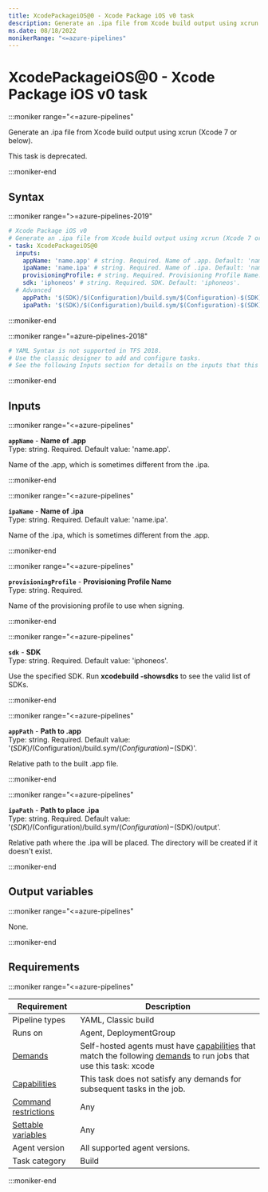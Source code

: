 ```yaml
---
title: XcodePackageiOS@0 - Xcode Package iOS v0 task
description: Generate an .ipa file from Xcode build output using xcrun (Xcode 7 or below).
ms.date: 08/18/2022
monikerRange: "<=azure-pipelines"
---
```


# XcodePackageiOS@0 - Xcode Package iOS v0 task

<!-- :::description::: -->
:::moniker range="<=azure-pipelines"

<!-- :::editable-content name="description"::: -->
Generate an .ipa file from Xcode build output using xcrun (Xcode 7 or below).
<!-- :::editable-content-end::: -->

This task is deprecated.

:::moniker-end
<!-- :::description-end::: -->

<!-- :::syntax::: -->
## Syntax

:::moniker range=">=azure-pipelines-2019"

```yaml
# Xcode Package iOS v0
# Generate an .ipa file from Xcode build output using xcrun (Xcode 7 or below).
- task: XcodePackageiOS@0
  inputs:
    appName: 'name.app' # string. Required. Name of .app. Default: 'name.app'.
    ipaName: 'name.ipa' # string. Required. Name of .ipa. Default: 'name.ipa'.
    provisioningProfile: # string. Required. Provisioning Profile Name. 
    sdk: 'iphoneos' # string. Required. SDK. Default: 'iphoneos'.
  # Advanced
    appPath: '$(SDK)/$(Configuration)/build.sym/$(Configuration)-$(SDK)' # string. Required. Path to .app. Default: '$(SDK)/$(Configuration)/build.sym/$(Configuration)-$(SDK)'.
    ipaPath: '$(SDK)/$(Configuration)/build.sym/$(Configuration)-$(SDK)/output' # string. Required. Path to place .ipa. Default: '$(SDK)/$(Configuration)/build.sym/$(Configuration)-$(SDK)/output'.
```

:::moniker-end

:::moniker range="=azure-pipelines-2018"

```yaml
# YAML Syntax is not supported in TFS 2018.
# Use the classic designer to add and configure tasks.
# See the following Inputs section for details on the inputs that this task supports.
```

:::moniker-end
<!-- :::syntax-end::: -->

<!-- :::inputs::: -->
## Inputs

<!-- :::item name="appName"::: -->
:::moniker range="<=azure-pipelines"

**`appName`** - **Name of .app**<br>
Type: string. Required. Default value: 'name.app'.<br>
<!-- :::editable-content name="helpMarkDown"::: -->
Name of the .app, which is sometimes different from the .ipa.
<!-- :::editable-content-end::: -->

:::moniker-end
<!-- :::item-end::: -->
<!-- :::item name="ipaName"::: -->
:::moniker range="<=azure-pipelines"

**`ipaName`** - **Name of .ipa**<br>
Type: string. Required. Default value: 'name.ipa'.<br>
<!-- :::editable-content name="helpMarkDown"::: -->
Name of the .ipa, which is sometimes different from the .app.
<!-- :::editable-content-end::: -->

:::moniker-end
<!-- :::item-end::: -->
<!-- :::item name="provisioningProfile"::: -->
:::moniker range="<=azure-pipelines"

**`provisioningProfile`** - **Provisioning Profile Name**<br>
Type: string. Required.<br>
<!-- :::editable-content name="helpMarkDown"::: -->
Name of the provisioning profile to use when signing.
<!-- :::editable-content-end::: -->

:::moniker-end
<!-- :::item-end::: -->
<!-- :::item name="sdk"::: -->
:::moniker range="<=azure-pipelines"

**`sdk`** - **SDK**<br>
Type: string. Required. Default value: 'iphoneos'.<br>
<!-- :::editable-content name="helpMarkDown"::: -->
Use the specified SDK.  Run **xcodebuild -showsdks** to see the valid list of SDKs.
<!-- :::editable-content-end::: -->

:::moniker-end
<!-- :::item-end::: -->
<!-- :::item name="appPath"::: -->
:::moniker range="<=azure-pipelines"

**`appPath`** - **Path to .app**<br>
Type: string. Required. Default value: '$(SDK)/$(Configuration)/build.sym/$(Configuration)-$(SDK)'.<br>
<!-- :::editable-content name="helpMarkDown"::: -->
Relative path to the built .app file.
<!-- :::editable-content-end::: -->

:::moniker-end
<!-- :::item-end::: -->
<!-- :::item name="ipaPath"::: -->
:::moniker range="<=azure-pipelines"

**`ipaPath`** - **Path to place .ipa**<br>
Type: string. Required. Default value: '$(SDK)/$(Configuration)/build.sym/$(Configuration)-$(SDK)/output'.<br>
<!-- :::editable-content name="helpMarkDown"::: -->
Relative path where the .ipa will be placed. The directory will be created if it doesn't exist.
<!-- :::editable-content-end::: -->

:::moniker-end
<!-- :::item-end::: -->
<!-- :::inputs-end::: -->

<!-- :::outputVariables::: -->
## Output variables

:::moniker range="<=azure-pipelines"

None.

:::moniker-end
<!-- :::outputVariables-end::: -->

<!-- :::remarks::: -->
<!-- :::editable-content name="remarks"::: -->
<!-- :::editable-content-end::: -->
<!-- :::remarks-end::: -->

<!-- :::examples::: -->
<!-- :::editable-content name="examples"::: -->
<!-- :::editable-content-end::: -->
<!-- :::examples-end::: -->

<!-- :::properties::: -->
## Requirements

:::moniker range="<=azure-pipelines"

| Requirement | Description |
|-------------|-------------|
| Pipeline types | YAML, Classic build |
| Runs on | Agent, DeploymentGroup |
| [Demands](/azure/devops/pipelines/process/demands) | Self-hosted agents must have [capabilities](/azure/devops/pipelines/agents/agents#capabilities) that match the following [demands](/azure/devops/pipelines/process/demands) to run jobs that use this task: xcode |
| [Capabilities](/azure/devops/pipelines/agents/agents#capabilities) | This task does not satisfy any demands for subsequent tasks in the job. |
| [Command restrictions](/azure/devops/pipelines/security/templates#agent-logging-command-restrictions) | Any |
| [Settable variables](/azure/devops/pipelines/security/templates#agent-logging-command-restrictions) | Any |
| Agent version | All supported agent versions. |
| Task category | Build |

:::moniker-end
<!-- :::properties-end::: -->

<!-- :::see-also::: -->
<!-- :::editable-content name="seeAlso"::: -->
<!-- :::editable-content-end::: -->
<!-- :::see-also-end::: -->